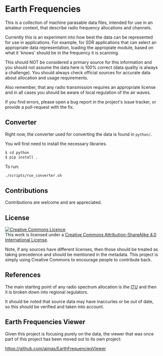 # Earth Frequencies

This is a collection of machine parasable data files, intended for use in an
amateur context, that describe radio frequency allocations and channels.

Currently this is an experiment into how best the data can be represented
for use in applications. For example, for SDR applications that can select
an appropriate data representation, loading the appropiate module, based
on what it 'knows' should be in the frequency it is scanning.

This should NOT be considered a primary source for this information and you
should not assume the data here is 100% correct (data quality is always a
challenge). You should always check official sources for accurate data
about allocation and usage requirements. 

Also remember, that any radio transmission requires an appropriate license
and in all cases you should be aware of local regulation of the air waves.

If you find errors, please open a bug report in the project's issue tracker,
or provide a pull-request with the fix.


## Converter
Right now, the converter used for converting the data is found in `python/`.

You will first need to install the necessary libraries.
```bash
$ cd python
$ pip install .
```

To run:
```bash
./scripts/run_converter.sh
```


## Contributions

Contributions are welcome and are appreciated.

## License

<a rel="license" href="http://creativecommons.org/licenses/by-sa/4.0/"><img alt="Creative Commons Licence" style="border-width:0" src="https://i.creativecommons.org/l/by-sa/4.0/88x31.png" /></a><br />This work is licensed under a <a rel="license" href="http://creativecommons.org/licenses/by-sa/4.0/">Creative Commons Attribution-ShareAlike 4.0 International License</a>.

Note, if any sources have different licenses, then those should be treated
as taking precedence and should be mentioned in the metadata. This project
is simply using Creative Commons to encourage people to contribute back.

## References 

The main starting point of any radio spectrum allocation is the [ITU](https://www.itu.int/en/mediacentre/backgrounders/Pages/itu-r-managing-the-radio-frequency-spectrum-for-the-world.aspx) and then
it is broken down into regional regulators.

It should be noted that source data may have inaccuries or be out of date, so 
this should be verified and taken into account.

## Earth Frequencies Viewer

Given this project is focusing purely on the data, the viewer that was
once part of this project has been moved out to its own project:

https://github.com/ajmas/EarthFrequenciesViewer

